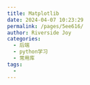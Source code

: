 ```yaml
---
title: Matplotlib
date: 2024-04-07 10:23:29
permalink: /pages/5ee616/
author: Riverside Joy
categories:
  - 后端
  - python学习
  - 常用库
tags:
  - 
---
```

